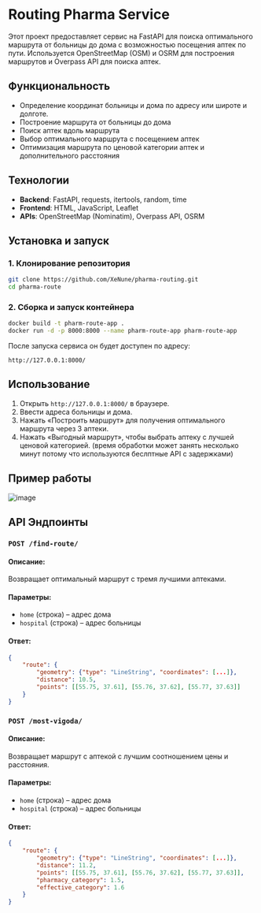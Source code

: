 # Routing Pharma Service

Этот проект предоставляет сервис на FastAPI для поиска оптимального маршрута от больницы до дома с возможностью посещения аптек по пути. Используется OpenStreetMap (OSM) и OSRM для построения маршрутов и Overpass API для поиска аптек.

## Функциональность
- Определение координат больницы и дома по адресу или широте и долготе.
- Построение маршрута от больницы до дома
- Поиск аптек вдоль маршрута
- Выбор оптимального маршрута с посещением аптек
- Оптимизация маршрута по ценовой категории аптек и дополнительного расстояния

## Технологии
- **Backend**: FastAPI, requests, itertools, random, time
- **Frontend**: HTML, JavaScript, Leaflet
- **APIs**: OpenStreetMap (Nominatim), Overpass API, OSRM


## Установка и запуск

### 1. Клонирование репозитория
```bash
git clone https://github.com/XeNune/pharma-routing.git
cd pharma-route
```

### 2. Сборка и запуск контейнера
```bash
docker build -t pharm-route-app .
docker run -d -p 8000:8000 --name pharm-route-app pharm-route-app
```
После запуска сервиса он будет доступен по адресу:
```
http://127.0.0.1:8000/
```

## Использование

1. Открыть `http://127.0.0.1:8000/` в браузере.
2. Ввести адреса больницы и дома.
3. Нажать «Построить маршрут» для получения оптимального маршрута через 3 аптеки.
4. Нажать «Выгодный маршрут», чтобы выбрать аптеку с лучшей ценовой категорией.
(время обработки может занять несколько минут потому что используются беслптные API с задержками)

## Пример работы
![image](https://github.com/user-attachments/assets/7c78b71e-40c6-4021-8ff4-068e732fdc30)

## API Эндпоинты

### `POST /find-route/`
#### Описание:
Возвращает оптимальный маршрут с тремя лучшими аптеками.
#### Параметры:
- `home` (строка) – адрес дома
- `hospital` (строка) – адрес больницы
#### Ответ:
```json
{
    "route": {
        "geometry": {"type": "LineString", "coordinates": [...]},
        "distance": 10.5,
        "points": [[55.75, 37.61], [55.76, 37.62], [55.77, 37.63]]
    }
}
```

### `POST /most-vigoda/`
#### Описание:
Возвращает маршрут с аптекой с лучшим соотношением цены и расстояния.
#### Параметры:
- `home` (строка) – адрес дома
- `hospital` (строка) – адрес больницы
#### Ответ:
```json
{
    "route": {
        "geometry": {"type": "LineString", "coordinates": [...]},
        "distance": 11.2,
        "points": [[55.75, 37.61], [55.76, 37.62], [55.77, 37.63]],
        "pharmacy_category": 1.5,
        "effective_category": 1.6
    }
}
```
